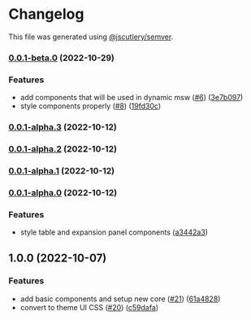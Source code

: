# Changelog

This file was generated using [@jscutlery/semver](https://github.com/jscutlery/semver).

### [0.0.1-beta.0](https://github.com/stela-ui/stela-ui/compare/css-1.0.0...css-0.0.1-beta.0) (2022-10-29)

### Features

- add components that will be used in dynamic msw ([#6](https://github.com/stela-ui/stela-ui/issues/6)) ([3e7b097](https://github.com/stela-ui/stela-ui/commit/3e7b09769b3c5818e8c044ee999633ae676f347f))
- style components properly ([#8](https://github.com/stela-ui/stela-ui/issues/8)) ([19fd30c](https://github.com/stela-ui/stela-ui/commit/19fd30c0d2eb54e262cb7b17ab77ea68af1bdd86))

### [0.0.1-alpha.3](https://github.com/stela-ui/stela-ui/compare/css-0.0.1-alpha.2...css-0.0.1-alpha.3) (2022-10-12)

### [0.0.1-alpha.2](https://github.com/stela-ui/stela-ui/compare/css-0.0.1-alpha.1...css-0.0.1-alpha.2) (2022-10-12)

### [0.0.1-alpha.1](https://github.com/stela-ui/stela-ui/compare/css-0.0.1-alpha.0...css-0.0.1-alpha.1) (2022-10-12)

### [0.0.1-alpha.0](https://github.com/stela-ui/stela-ui/compare/css-1.0.0...css-0.0.1-alpha.0) (2022-10-12)

### Features

- style table and expansion panel components ([a3442a3](https://github.com/stela-ui/stela-ui/commit/a3442a3464f37a285b9760ed98e294ab56c70c8f))

## 1.0.0 (2022-10-07)

### Features

- add basic components and setup new core ([#21](https://github.com/stela-ui/stela-ui/issues/21)) ([61a4828](https://github.com/stela-ui/stela-ui/commit/61a4828c8f6c96c22bd57f48687860dc8d2cd12b))
- convert to theme UI CSS ([#20](https://github.com/stela-ui/stela-ui/issues/20)) ([c59dafa](https://github.com/stela-ui/stela-ui/commit/c59dafa1ab8cacafbbc840172d2acdba294aebfb))
